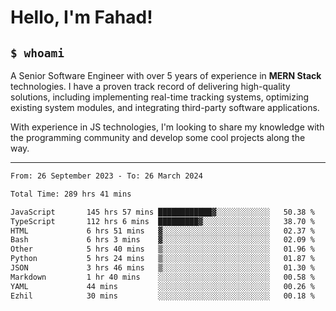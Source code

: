 <h1>Hello, I'm Fahad!</h1>

<h2><code>$ whoami</code></h2>

A Senior Software Engineer with over 5 years of experience in **MERN Stack** technologies. I have a proven track record of delivering high-quality solutions, including implementing real-time tracking systems, optimizing existing system modules, and integrating third-party software applications.

With experience in JS technologies, I'm looking to share my knowledge with the programming community and develop some cool projects along the way.

---

<!--START_SECTION:waka-->

```txt
From: 26 September 2023 - To: 26 March 2024

Total Time: 289 hrs 41 mins

JavaScript       145 hrs 57 mins ████████████▓░░░░░░░░░░░░   50.38 %
TypeScript       112 hrs 6 mins  █████████▓░░░░░░░░░░░░░░░   38.70 %
HTML             6 hrs 51 mins   ▓░░░░░░░░░░░░░░░░░░░░░░░░   02.37 %
Bash             6 hrs 3 mins    ▓░░░░░░░░░░░░░░░░░░░░░░░░   02.09 %
Other            5 hrs 40 mins   ▒░░░░░░░░░░░░░░░░░░░░░░░░   01.96 %
Python           5 hrs 24 mins   ▒░░░░░░░░░░░░░░░░░░░░░░░░   01.87 %
JSON             3 hrs 46 mins   ▒░░░░░░░░░░░░░░░░░░░░░░░░   01.30 %
Markdown         1 hr 40 mins    ░░░░░░░░░░░░░░░░░░░░░░░░░   00.58 %
YAML             44 mins         ░░░░░░░░░░░░░░░░░░░░░░░░░   00.26 %
Ezhil            30 mins         ░░░░░░░░░░░░░░░░░░░░░░░░░   00.18 %
```

<!--END_SECTION:waka-->

<!--
**heyFahad/heyFahad** is a ✨ _special_ ✨ repository because its `README.md` (this file) appears on your GitHub profile.

Here are some ideas to get you started:

- 🔭 I’m currently working on ...
- 🌱 I’m currently learning ...
- 👯 I’m looking to collaborate on ...
- 🤔 I’m looking for help with ...
- 💬 Ask me about ...
- 📫 How to reach me: ...
- 😄 Pronouns: ...
- ⚡ Fun fact: ...
-->
